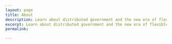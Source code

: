```yaml
---
layout: page
title: About
description: Learn about distributed government and the new era of flexible and resilient public services.
excerpt: Learn about distributed government and the new era of flexible and resilient public services.
permalink: 

---
```


<script async class="speakerdeck-embed" data-id="eca7dc7824da4ff0b5a4916c2a389c17" data-ratio="1.77777777777778" src="//speakerdeck.com/assets/embed.js"></script> 